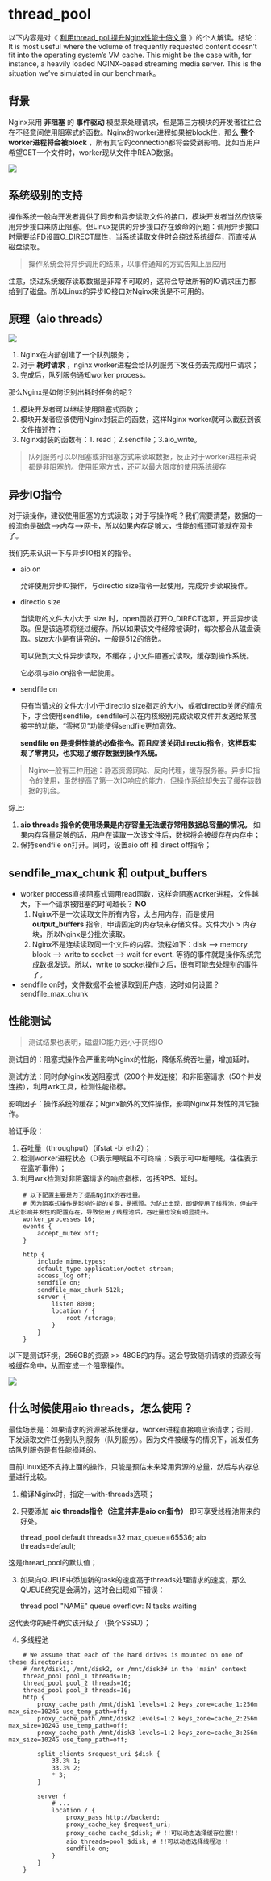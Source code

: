 # thread_pool

以下内容是对《 [利用thread_poll提升Nginx性能十倍文章](https://www.nginx.com/blog/thread-pools-boost-performance-9x/) 》的个人解读。结论：It is most useful where the volume of frequently requested content doesn’t fit into the operating system’s VM cache. This might be the case with, for instance, a heavily loaded NGINX‑based streaming media server. This is the situation we’ve simulated in our benchmark。

## **背景**

Nginx采用 **非阻塞** 的 **事件驱动** 模型来处理请求，但是第三方模块的开发者往往会在不经意间使用阻塞式的函数。Nginx的worker进程如果被block住，那么 **整个worker进程将会被block** ，所有其它的connection都将会受到影响。比如当用户希望GET一个文件时，worker现从文件中READ数据。

![](https://static.notion-static.com/e838d5a8-4c4a-4468-8ff8-a5ca7ccfb9ba/Untitled)

## **系统级别的支持**

操作系统一般向开发者提供了同步和异步读取文件的接口，模块开发者当然应该采用异步接口来防止阻塞。但Linux提供的异步接口存在致命的问题：调用异步接口时需要给FD设置O_DIRECT属性，当系统读取文件时会绕过系统缓存，而直接从磁盘读取。

> 操作系统会将异步调用的结果，以事件通知的方式告知上层应用

注意，绕过系统缓存读取数据是非常不可取的，这将会导致所有的IO请求压力都给到了磁盘。所以Linux的异步IO接口对Nginx来说是不可用的。

## **原理（aio threads）**

![](https://static.notion-static.com/b10d86ad-06ae-417f-ab29-07e50ab63dd8/Untitled)

1. Nginx在内部创建了一个队列服务；
1. 对于 **耗时请求** ，nginx worker进程会给队列服务下发任务去完成用户请求；
1. 完成后，队列服务通知worker process。

那么Nginx是如何识别出耗时任务的呢？

1. 模块开发者可以继续使用阻塞式函数；
1. 模块开发者应该使用Nginx封装后的函数，这样Nginx worker就可以截获到该文件描述符；
1. Nginx封装的函数有：1. read；2.sendfile；3.aio_write。

> 队列服务可以以阻塞或非阻塞方式来读取数据，反正对于worker进程来说都是非阻塞的。使用阻塞方式，还可以最大限度的使用系统缓存

## 异步IO指令

对于读操作，建议使用阻塞的方式读取；对于写操作呢？我们需要清楚，数据的一般流向是磁盘—>内存—>网卡，所以如果内存足够大，性能的瓶颈可能就在网卡了。

我们先来认识一下与异步IO相关的指令。

- aio on

  允许使用异步IO操作，与directio size指令一起使用，完成异步读取操作。

- directio size

  当读取的文件大小大于 size 时，open函数打开O_DIRECT选项，开启异步读取。但是该选项将绕过缓存。所以如果该文件经常被读时，每次都会从磁盘读取。size大小是有讲究的，一般是512的倍数。

  可以做到大文件异步读取，不缓存；小文件阻塞式读取，缓存到操作系统。

  它必须与aio on指令一起使用。

- sendfile on

  只有当请求的文件大小小于directio size指定的大小，或者directio关闭的情况下，才会使用sendfile。sendfile可以在内核级别完成读取文件并发送给某套接字的功能，“零拷贝”功能使得sendfile更加高效。

   **sendfile on 是提供性能的必备指令。而且应该关闭directio指令，这样既实现了零拷贝，也实现了缓存数据到操作系统。** 

> Nginx一般有三种用途：静态资源网站、反向代理，缓存服务器。异步IO指令的使用，虽然提高了第一次IO响应的能力，但操作系统却失去了缓存该数据的机会。

综上:

1.  **aio threads 指令的使用场景是内存容量无法缓存常用数据总容量的情况。** 如果内存容量足够的话，用户在读取一次该文件后，数据将会被缓存在内存中；
1. 保持sendfile on打开。同时，设置aio off 和 direct off指令；

## sendfile_max_chunk 和 output_buffers

- worker process直接阻塞式调用read函数，这样会阻塞worker进程，文件越大，下一个请求被阻塞的时间越长？ **NO**
  1. Nginx不是一次读取文件所有内容，太占用内存，而是使用 **output_buffers** 指令，申请固定的内存块来存储文件。文件大小 > 内存块，所以Nginx是分批次读取。
  1. Nginx不是连续读取同一个文件的内容。流程如下：disk —> memory block —> write to socket —> wait for event. 等待的事件就是操作系统完成数据发送。所以，write to socket操作之后，很有可能去处理别的事件了。
- sendfile on时，文件数据不会被读取到用户态，这时如何设置？sendfile_max_chunk

## 性能测试

> 测试结果也表明，磁盘IO能力远小于网络IO

测试目的：阻塞式操作会严重影响Nginx的性能，降低系统吞吐量，增加延时。

测试方法：同时向Nginx发送阻塞式（200个并发连接）和非阻塞请求（50个并发连接），利用wrk工具，检测性能指标。

影响因子：操作系统的缓存；Nginx额外的文件操作，影响Nginx并发性的其它操作。

验证手段：

1. 吞吐量（throughput）（ifstat -bi eth2）；
1. 检测worker进程状态（D表示睡眠且不可终端；S表示可中断睡眠，往往表示在监听事件）；
1. 利用wrk检测对非阻塞请求的响应指标，包括RPS、延时。

```
    # 以下配置主要是为了提高Nginx的吞吐量。
    # 因为阻塞式操作是影响性能的关键，是瓶颈。为防止出现，即使使用了线程池，但由于其它影响并发性的配置存在，导致使用了线程池后，吞吐量也没有明显提升。
    worker_processes 16;
    events {
        accept_mutex off;
    }

    http {
        include mime.types;
        default_type application/octet-stream;
        access_log off;
        sendfile on;
        sendfile_max_chunk 512k;
        server {
            listen 8000;
            location / {
                root /storage;
            }
        }
    }
```

以下是测试环境，256GB的资源 >> 48GB的内存。这会导致随机请求的资源没有被缓存命中，从而变成一个阻塞操作。

![](https://static.notion-static.com/716efa50-aca0-4d84-8fd5-30ae9b15bc2c/Untitled)

## **什么时候使用aio threads，怎么使用？**

最佳场景是：如果请求的资源被系统缓存，worker进程直接响应该请求；否则，下发读取文件任务到队列服务（队列服务）。因为文件被缓存的情况下，派发任务给队列服务是有性能损耗的。

目前Linux还不支持上面的操作，只能是预估未来常用资源的总量，然后与内存总量进行比较。

1. 编译Niginx时，指定—with-threads选项；
1. 只要添加 **aio threads指令（注意并非是aio on指令）** 即可享受线程池带来的好处。

    thread_pool default threads=32 max_queue=65536;
    aio threads=default;

这是thread_pool的默认值；

 3. 如果向QUEUE中添加新的task的速度高于threads处理请求的速度，那么QUEUE终究是会满的，这时会出现如下错误：

    thread pool "NAME" queue overflow: N tasks waiting

这代表你的硬件确实该升级了（换个SSSD）；

 4. 多线程池

```
    # We assume that each of the hard drives is mounted on one of these directories:
    # /mnt/disk1, /mnt/disk2, or /mnt/disk3# in the 'main' context
    thread_pool pool_1 threads=16;
    thread_pool pool_2 threads=16;
    thread_pool pool_3 threads=16;
    http {
        proxy_cache_path /mnt/disk1 levels=1:2 keys_zone=cache_1:256m max_size=1024G use_temp_path=off;
        proxy_cache_path /mnt/disk2 levels=1:2 keys_zone=cache_2:256m max_size=1024G use_temp_path=off;
        proxy_cache_path /mnt/disk3 levels=1:2 keys_zone=cache_3:256m max_size=1024G use_temp_path=off;

        split_clients $request_uri $disk {
            33.3% 1;
            33.3% 2;
            * 3;
        }

        server {
            # ...
            location / {
                proxy_pass http://backend;
                proxy_cache_key $request_uri;
                proxy_cache cache_$disk; # !!可以动态选择缓存位置!!
                aio threads=pool_$disk; # !!可以动态选择线程池!!
                sendfile on;
            }
        }
    }
```
